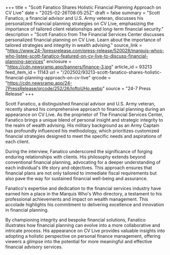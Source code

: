 +++
title = "Scott Fanatico Shares Holistic Financial Planning Approach on CV Live"
date = "2025-02-26T08:05:25Z"
draft = false
summary = "Scott Fanatico, a financial advisor and U.S. Army veteran, discusses his personalized financial planning strategies on CV Live, emphasizing the importance of tailored client relationships and long-term financial security."
description = "Scott Fanatico from The Financial Services Center discusses personalized financial planning on CV Live. Learn about the importance of tailored strategies and integrity in wealth advising."
source_link = "https://www.24-7pressrelease.com/press-release/520028/marquis-whos-who-listee-scott-fanatico-featured-on-cv-live-to-discuss-financial-planning-services"
enclosure = "https://cdn.newsramp.app/banners/finance-3.jpg"
article_id = 93213
feed_item_id = 11143
url = "/202502/93213-scott-fanatico-shares-holistic-financial-planning-approach-on-cv-live"
qrcode = "https://cdn.newsramp.app/24-7PressRelease/qrcode/252/26/loftoUHo.webp"
source = "24-7 Press Release"
+++

<p>Scott Fanatico, a distinguished financial advisor and U.S. Army veteran, recently shared his comprehensive approach to financial planning during an appearance on CV Live. As the proprietor of The Financial Services Center, Fanatico brings a unique blend of personal insight and strategic integrity to the realm of wealth advising. His military background as an Army Captain has profoundly influenced his methodology, which prioritizes customized financial strategies designed to meet the specific needs and aspirations of each client.</p><p>During the interview, Fanatico underscored the significance of forging enduring relationships with clients. His philosophy extends beyond conventional financial planning, advocating for a deeper understanding of each individual's life story and objectives. This approach ensures that financial plans are not only tailored to immediate fiscal requirements but also pave the way for sustained financial well-being and assurance.</p><p>Fanatico's expertise and dedication to the financial services industry have earned him a place in the Marquis Who's Who directory, a testament to his professional achievements and impact on wealth management. This accolade highlights his commitment to delivering excellence and innovation in financial planning.</p><p>By championing integrity and bespoke financial solutions, Fanatico illustrates how financial planning can evolve into a more collaborative and intricate process. His appearance on CV Live provides valuable insights into adopting a holistic perspective on personal finance management, offering viewers a glimpse into the potential for more meaningful and effective financial advisory services.</p>